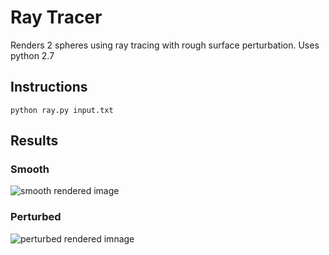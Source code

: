 # Ray Tracer
Renders 2 spheres using ray tracing with rough surface perturbation. Uses python 2.7

## Instructions
```python ray.py input.txt```

## Results

### Smooth
![smooth rendered image](./smooth.png)

### Perturbed
![perturbed rendered imnage](./perturbed.png)